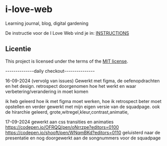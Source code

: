 # i-love-web

Learning journal, blog, digital gardening

De instructie voor de I Love Web vind je in: [INSTRUCTIONS](https://github.com/fdnd-task/i-love-web/blob/main/docs/INSTRUCTIONS.md)


## Licentie

This project is licensed under the terms of the [MIT license](./LICENSE).


--------------daily checkout---------------

16-09-2024 (vervolg van issues)
Gewerkt met figma, de oefenopdrachten en het design.
retrospect doorgenomen hoe het werkt en waar verbetering/verandering in moet komen

ik heb geleerd hoe ik met figma moet werken, hoe ik retrospect beter moet opstellen en verder gewerkt met mijn eigen versie van de squadpage.
ook de hirarchie geleerd, 
grote,witregel,kleur,contrast,animatie,

17-09-2024
gewerkt aan css transities en animaties
https://codepen.io/OFRQQ/pen/oNrrzpe?editors=0100
https://codepen.io/shooft/pen/WNqmBKd?editors=0110
geluisterd naar de presentatie en nog doorgewerkt aan de songnummers voor de squadpage
